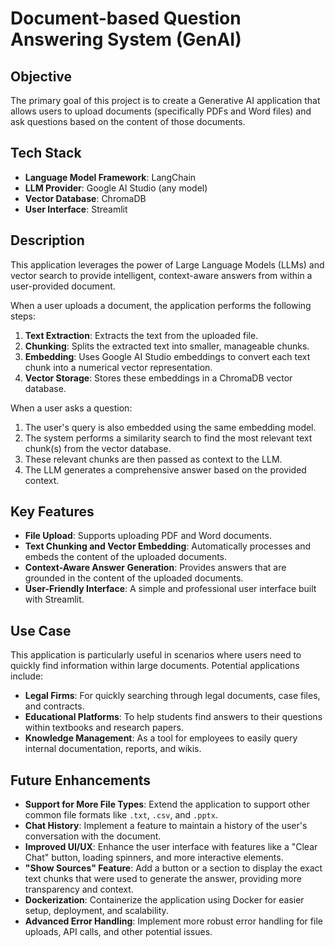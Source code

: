 # Document-based Question Answering System (GenAI)

## Objective
The primary goal of this project is to create a Generative AI application that allows users to upload documents (specifically PDFs and Word files) and ask questions based on the content of those documents.

## Tech Stack
*   **Language Model Framework**: LangChain
*   **LLM Provider**: Google AI Studio (any model)
*   **Vector Database**: ChromaDB
*   **User Interface**: Streamlit

## Description
This application leverages the power of Large Language Models (LLMs) and vector search to provide intelligent, context-aware answers from within a user-provided document.

When a user uploads a document, the application performs the following steps:
1.  **Text Extraction**: Extracts the text from the uploaded file.
2.  **Chunking**: Splits the extracted text into smaller, manageable chunks.
3.  **Embedding**: Uses Google AI Studio embeddings to convert each text chunk into a numerical vector representation.
4.  **Vector Storage**: Stores these embeddings in a ChromaDB vector database.

When a user asks a question:
1.  The user's query is also embedded using the same embedding model.
2.  The system performs a similarity search to find the most relevant text chunk(s) from the vector database.
3.  These relevant chunks are then passed as context to the LLM.
4.  The LLM generates a comprehensive answer based on the provided context.

## Key Features
*   **File Upload**: Supports uploading PDF and Word documents.
*   **Text Chunking and Vector Embedding**: Automatically processes and embeds the content of the uploaded documents.
*   **Context-Aware Answer Generation**: Provides answers that are grounded in the content of the uploaded documents.
*   **User-Friendly Interface**: A simple and professional user interface built with Streamlit.

## Use Case
This application is particularly useful in scenarios where users need to quickly find information within large documents. Potential applications include:
*   **Legal Firms**: For quickly searching through legal documents, case files, and contracts.
*   **Educational Platforms**: To help students find answers to their questions within textbooks and research papers.
*   **Knowledge Management**: As a tool for employees to easily query internal documentation, reports, and wikis.

## Future Enhancements
*   **Support for More File Types**: Extend the application to support other common file formats like `.txt`, `.csv`, and `.pptx`.
*   **Chat History**: Implement a feature to maintain a history of the user's conversation with the document.
*   **Improved UI/UX**: Enhance the user interface with features like a "Clear Chat" button, loading spinners, and more interactive elements.
*   **"Show Sources" Feature**: Add a button or a section to display the exact text chunks that were used to generate the answer, providing more transparency and context.
*   **Dockerization**: Containerize the application using Docker for easier setup, deployment, and scalability.
*   **Advanced Error Handling**: Implement more robust error handling for file uploads, API calls, and other potential issues.
